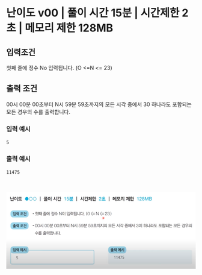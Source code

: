 # 난이도 v00 | 풀이 시간 15분 | 시간제한 2초 | 메모리 제한 128MB
## 입력조건
첫째 줄에 정수 No 입력됩니다. (O <=N <= 23)
## 출력 조건
00시 00분 00초부터 N시 59분 59초까지의 모든 시각 중에서 30 하나라도 포함되는 모든 경우의
수를 출력합니다.
### 입력 예시
    5
### 출력 예시
    11475
<br/>

![img.png](img.png)